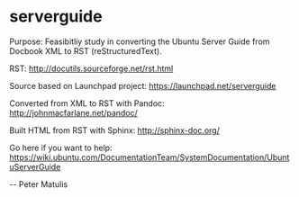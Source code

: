 serverguide
===========

Purpose: Feasibitliy study in converting the Ubuntu Server Guide from Docbook XML to RST (reStructuredText).

RST:
http://docutils.sourceforge.net/rst.html

Source based on Launchpad project:
https://launchpad.net/serverguide

Converted from XML to RST with Pandoc:
http://johnmacfarlane.net/pandoc/

Built HTML from RST with Sphinx:
http://sphinx-doc.org/

Go here if you want to help:
https://wiki.ubuntu.com/DocumentationTeam/SystemDocumentation/UbuntuServerGuide

--
Peter Matulis
